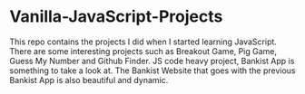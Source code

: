 # Vanilla-JavaScript-Projects
This repo contains the projects I did when I started learning JavaScript. There are some interesting projects such as Breakout Game, Pig Game, Guess My Number and Github Finder. JS code heavy project, Bankist App is something to take a look at. The Bankist Website that goes with the previous Bankist App is also beautiful and dynamic.
